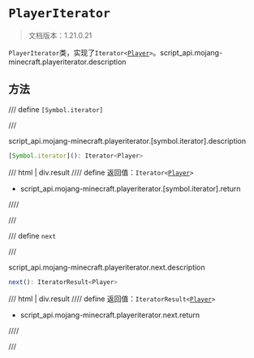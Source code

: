 # `PlayerIterator`

> 文档版本：1.21.0.21

`PlayerIterator`类，实现了<code>Iterator&lt;<a href="../player/">Player</a>&gt;</code>。script_api.mojang-minecraft.playeriterator.description

## 方法

/// define
`[Symbol.iterator]`


///

script_api.mojang-minecraft.playeriterator.[symbol.iterator].description

```js
[Symbol.iterator](): Iterator<Player>
```

/// html | div.result
//// define
返回值：<code>Iterator&lt;<a href="../player/">Player</a>&gt;</code>

- script_api.mojang-minecraft.playeriterator.[symbol.iterator].return


////

///


/// define
`next`


///

script_api.mojang-minecraft.playeriterator.next.description

```js
next(): IteratorResult<Player>
```

/// html | div.result
//// define
返回值：<code>IteratorResult&lt;<a href="../player/">Player</a>&gt;</code>

- script_api.mojang-minecraft.playeriterator.next.return


////

///

